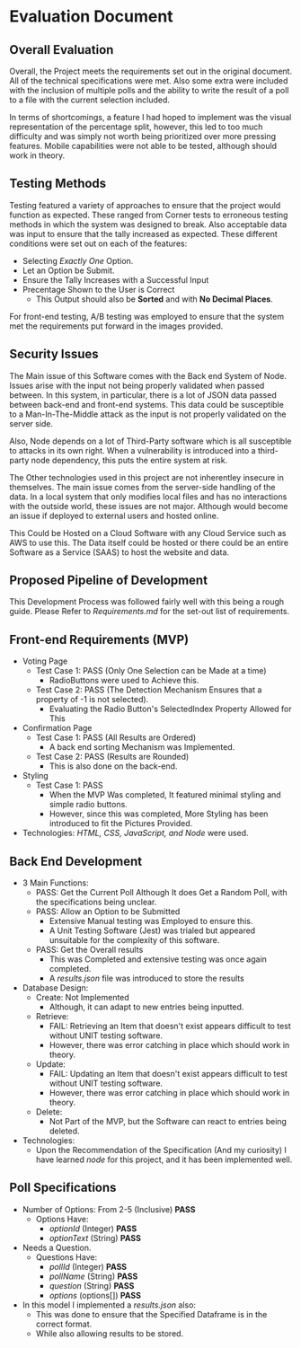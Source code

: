 # Evaluation Document

## Overall Evaluation

Overall, the Project meets the requirements set out in the original document. All of the technical specifications were met. Also some extra were included with the inclusion of multiple polls and the ability to write the result of a poll to a file with the current selection included.

In terms of shortcomings, a feature I had hoped to implement was the visual representation of the percentage split, however, this led to too much difficulty and was simply not worth being prioritized over more pressing features. Mobile capabilities were not able to be tested, although should work in theory.

## Testing Methods

Testing featured a variety of approaches to ensure that the project would function as expected. These ranged from Corner tests to erroneous testing methods in which the system was designed to break. Also acceptable data was input to ensure that the tally increased as expected. These different conditions were set out on each of the features:
* Selecting *Exactly One* Option.
* Let an Option be Submit.
* Ensure the Tally Increases with a Successful Input
* Precentage Shown to the User is Correct
    * This Output should also be **Sorted** and with **No Decimal Places**.

For front-end testing, A/B testing was employed to ensure that the system met the requirements put forward in the images provided.

## Security Issues

The Main issue of this Software comes with the Back end System of Node. Issues arise with the input not being properly validated when passed between. In this system, in particular, there is a lot of JSON data passed between back-end and front-end systems. This data could be susceptible to a Man-In-The-Middle attack as the input is not properly validated on the server side. 

Also, Node depends on a lot of Third-Party software which is all susceptible to attacks in its own right. When a vulnerability is introduced into a third-party node dependency, this puts the entire system at risk.

The Other technologies used in this project are not inherentley insecure in themselves. The main issue comes from the server-side handling of the data. In a local system that only modifies local files and has no interactions with the outside world, these issues are not major. Although would become an issue if deployed to external users and hosted online.

This Could be Hosted on a Cloud Software with any Cloud Service such as AWS to use this. The Data itself could be hosted or there could be an entire Software as a Service (SAAS) to host the website and data.

## Proposed Pipeline of Development

This Development Process was followed fairly well with this being a rough guide. Please Refer to *Requirements.md* for the set-out list of requirements.

## Front-end Requirements (MVP)
* Voting Page
    * Test Case 1: PASS (Only One Selection can be Made at a time)
        * RadioButtons were used to Achieve this.
    * Test Case 2: PASS (The Detection Mechanism Ensures that a property of -1 is not selected).
        * Evaluating the Radio Button's SelectedIndex Property Allowed for This
* Confirmation Page
    * Test Case 1: PASS (All Results are Ordered)
        * A back end sorting Mechanism was Implemented.
    * Test Case 2: PASS (Results are Rounded)
        * This is also done on the back-end.
* Styling
    * Test Case 1: PASS 
        * When the MVP Was completed, It featured minimal styling and simple radio buttons.
        * However, since this was completed, More Styling has been introduced to fit the Pictures Provided.
* Technologies:
    *HTML, CSS, JavaScript, and Node* were used.

## Back End Development
* 3 Main Functions:
    * PASS: Get the Current Poll
        Although It does Get a Random Poll, with the specifications being unclear.
    * PASS: Allow an Option to be Submitted
        * Extensive Manual testing was Employed to ensure this.
        * A Unit Testing Software (Jest) was trialed but appeared unsuitable for the complexity of this software.
    * PASS: Get the Overall results
        * This was Completed and extensive testing was once again completed.
        * A *results.json* file was introduced to store the results
* Database Design:
    * Create: Not Implemented
        * Although, it can adapt to new entries being inputted.
    * Retrieve:
        * FAIL: Retrieving an Item that doesn't exist appears difficult to test without UNIT testing software.
        * However, there was error catching in place which should work in theory.
    * Update:
        * FAIL: Updating an Item that doesn't exist appears difficult to test without UNIT testing software.
        * However, there was error catching in place which should work in theory.
    * Delete:
        * Not Part of the MVP, but the Software can react to entries being deleted.
* Technologies:
    * Upon the Recommendation of the Specification (And my curiosity) I have learned *node* for this project, and it has been implemented well.
## Poll Specifications
* Number of Options: From 2-5 (Inclusive) **PASS**
    * Options Have:
        * *optionId* (Integer) **PASS**
        * *optionText* (String) **PASS**
* Needs a Question.
    * Questions Have:
        * *pollId* (Integer) **PASS**
        * *pollName* (String) **PASS**
        * *question* (String) **PASS**
        * *options* (options[]) **PASS**
* In this model I implemented a *results.json* also:
    * This was done to ensure that the Specified Dataframe is in the correct format.
    * While also allowing results to be stored.